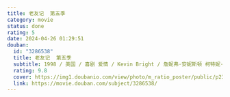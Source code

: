 ```yaml
---
title: 老友记  第五季
category: movie
status: done
rating: 5
date: 2024-04-26 01:29:51
douban:
  id: "3286538"
  title: 老友记  第五季
  subtitle: 1998 / 美国 / 喜剧 爱情 / Kevin Bright / 詹妮弗·安妮斯顿 柯特妮·考克斯
  rating: 9.8
  cover: https://img1.doubanio.com/view/photo/m_ratio_poster/public/p2330977709.jpg
  link: https://movie.douban.com/subject/3286538/
---
```


